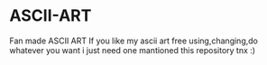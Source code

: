 # ASCII-ART
Fan made ASCII ART
If you like my ascii art
free using,changing,do whatever you want i just need one 
mantioned this repository
tnx :)
